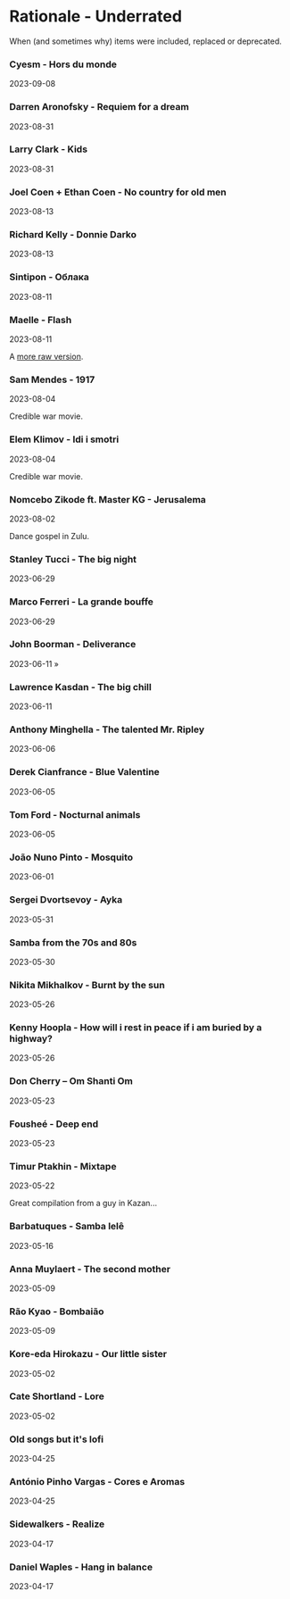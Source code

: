 # Rationale - Underrated

When (and sometimes why) items were included, replaced or deprecated.

### Cyesm - Hors du monde

2023-09-08

### Darren Aronofsky - Requiem for a dream

2023-08-31

### Larry Clark - Kids

2023-08-31

### Joel Coen + Ethan Coen - No country for old men

2023-08-13

### Richard Kelly - Donnie Darko

2023-08-13

### Sintipon - Облака

2023-08-11

### Maelle - Flash

2023-08-11

A [more raw version](https://www.youtube.com/watch?v=RGAYk5ec12U).

### Sam Mendes - 1917

2023-08-04

Credible war movie.

### Elem Klimov - Idi i smotri

2023-08-04

Credible war movie.

### Nomcebo Zikode ft. Master KG - Jerusalema

2023-08-02

Dance gospel in Zulu.

### Stanley Tucci - The big night

2023-06-29

### Marco Ferreri - La grande bouffe

2023-06-29

### John Boorman - Deliverance

2023-06-11 »

### Lawrence Kasdan - The big chill

2023-06-11

### Anthony Minghella - The talented Mr. Ripley

2023-06-06

### Derek Cianfrance - Blue Valentine

2023-06-05

### Tom Ford - Nocturnal animals

2023-06-05

### João Nuno Pinto - Mosquito

2023-06-01

### Sergei Dvortsevoy - Ayka

2023-05-31

### Samba from the 70s and 80s

2023-05-30

### Nikita Mikhalkov - Burnt by the sun

2023-05-26

### Kenny Hoopla - How will i rest in peace if i am buried by a highway?

2023-05-26

### Don Cherry ‎– Om Shanti Om

2023-05-23

### Fousheé - Deep end

2023-05-23

### Timur Ptakhin - Mixtape

2023-05-22

Great compilation from a guy in Kazan...

### Barbatuques - Samba lelê

2023-05-16

### Anna Muylaert - The second mother

2023-05-09

### Rão Kyao - Bombaião

2023-05-09

### Kore-eda Hirokazu - Our little sister

2023-05-02

### Cate Shortland - Lore

2023-05-02

### Old songs but it's lofi

2023-04-25

### António Pinho Vargas - Cores e Aromas

2023-04-25

### Sidewalkers - Realize

2023-04-17

### Daniel Waples - Hang in balance

2023-04-17